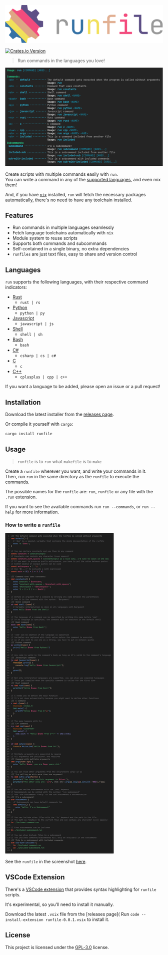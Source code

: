 [![Logo](assets/logo.svg)](https://crates.io/crates/runfile)


[![Crates.io Version](https://img.shields.io/crates/v/runfile?style=flat)](https://crates.io/crates/runfile)

> Run commands in the languages you love!

![Screenshot](assets/screenshot.png)

Create scripts with multiple commands easily with `run`.  
You can write a command in any of the [supported languages](#languages), and even mix them!

And, if you have [`nix`](https://nixos.org/) installed, `run` will fetch the necessary packages automatically, there's no need to have any toolchain installed.

## Features
- Run commands in multiple languages seamlessly
- Fetch language toolchains automatically with `nix`
- Module system to reuse scripts
- Supports both commands and subcommands
- Self-contained in a single binary, no extra dependencies
- `runfiles` are just text files, easy to share and version control

## Languages
`run` supports the following languages, with their respective command indicators:

- [Rust](https://www.rust-lang.org/)
  - `rust | rs`
- [Python](https://www.python.org/)
  - `python | py`
- [Javascript](https://nodejs.org/)
  - `javascript | js`
- [Shell](https://en.wikipedia.org/wiki/Shell_script)
  - `shell | sh`
- [Bash](https://en.wikipedia.org/wiki/Bash_(Unix_shell))
  - `bash`
- [C#](https://docs.microsoft.com/en-us/dotnet/csharp/)
  - `csharp | cs | c#`
- [C](https://en.wikipedia.org/wiki/C_(programming_language))
  - `c`
- [C++](https://en.wikipedia.org/wiki/C%2B%2B)
  - `cplusplus | cpp | c++`

If you want a language to be added, please open an issue or a pull request!

## Installation
Download the latest installer from the [releases page](https://github.com/LyonSyonII/run/releases).

Or compile it yourself with `cargo`:

```sh
cargo install runfile
```

## Usage
> `runfile` is to `run` what `makefile` is to `make`

Create a `runfile` wherever you want, and write your commands in it.  
Then, run `run` in the same directory as the `runfile` to execute the commands.

The possible names for the `runfile` are: `run`, `runfile` or any file with the `.run` extension.

If you want to see the available commands run `run --commands`, or `run --help` for more information.

### How to write a `runfile`
![Example](assets/example.png)

See the `runfile` in the screenshot [here](runfile.run).

## VSCode Extension
There's a [VSCode extension](https://marketplace.visualstudio.com/items?itemName=LyonSyonII.runfile) that provides syntax highlighting for `runfile` scripts.

It's experimental, so you'll need to install it manually.

Download the latest `.vsix` file from the [releases page](
Run `code --install-extension runfile-0.0.1.vsix` to install it.

## License
This project is licensed under the [GPL-3.0](LICENSE) license.